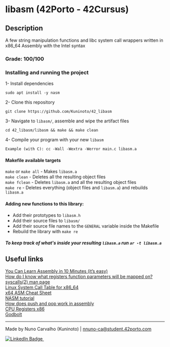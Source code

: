 # libasm (42Porto - 42Cursus)  

## Description  

A few string manipulation functions and libc system call wrappers written in x86_64 Assembly with the Intel syntax

### Grade: 100/100  

### Installing and running the project  
1- Install dependencies  
  
	sudo apt install -y nasm
2- Clone this repository  
	
	git clone https://github.com/Kuninoto/42_libasm
3- Navigate to `libasm/`, assemble and wipe the artifact files  
	
	cd 42_libasm/libasm && make && make clean
4- Compile your program with your new `libasm`

	Example (with C): cc -Wall -Wextra -Werror main.c libasm.a

#### Makefile available targets  
`make` or `make all` - Makes `libasm.a`  
`make clean` - Deletes all the resulting object files  
`make fclean` - Deletes `libasm.a` and all the resulting object files  
`make re` - Deletes everything (object files and `libasm.a`) and rebuilds `libasm.a`  

#### Adding new functions to this library:
  - Add their prototypes to `libasm.h`  
  - Add their source files to `libasm/`  
  - Add their source file names to the `GENERAL` variable inside the Makefile  
  - Rebuild the library with `make re`  

##### To keep track of what's inside your resulting `libasm.a` run `ar -t libasm.a` 

## Useful links
[You Can Learn Assembly in 10 Minutes (it’s easy)](https://www.youtube.com/watch?v=jPDiaZS-2ok)  
[How do I know what registers function parameters will be mapped on?](https://stackoverflow.com/questions/28728742/how-do-i-know-what-registers-function-parameters-will-be-mapped-on)  
[syscalls(2) man page](https://linux.die.net/man/2/syscalls)  
[Linux System Call Table for x86_64](http://blog.rchapman.org/posts/Linux_System_Call_Table_for_x86_64/)  
[x64 ASM Cheat Sheet](https://cs.brown.edu/courses/cs033/docs/guides/x64_cheatsheet.pdf)  
[NASM tutorial](https://cs.lmu.edu/~ray/notes/nasmtutorial/)  
[How does push and pop work in assembly](https://stackoverflow.com/questions/26026174/how-does-push-and-pop-work-in-assembly)  
[CPU Registers x86](https://wiki.osdev.org/CPU_Registers_x86)  
[Godbolt](https://godbolt.org/)  

---
Made by Nuno Carvalho (Kuninoto) | nnuno-ca@student.42porto.com  
<div id="badge"> <a href="https://www.linkedin.com/in/nuno-carvalho-218822247"/> <img src="https://img.shields.io/badge/LinkedIn-blue?style=for-the-badge&logo=linkedin&logoColor=white" alt="LinkedIn Badge"/>&nbsp;
